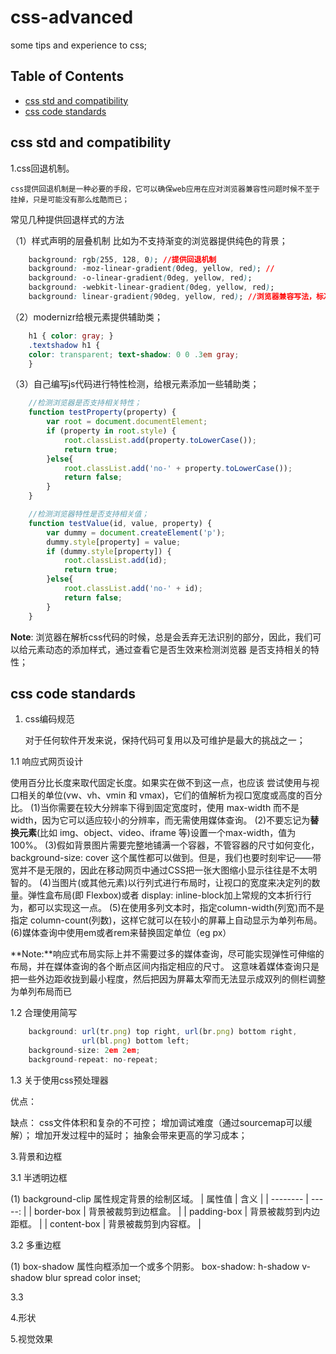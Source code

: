 # css-advanced
some tips and experience to css;


## Table of Contents

- [css std and compatibility](#accustoming-yourself-to-javascript)
- [css code standards](#variable-scope)

## css std and compatibility

1.css回退机制。
    
    css提供回退机制是一种必要的手段，它可以确保web应用在应对浏览器兼容性问题时候不至于挂掉，只是可能没有那么炫酷而已；
常见几种提供回退样式的方法
    
（1）样式声明的层叠机制
   比如为不支持渐变的浏览器提供纯色的背景；

```css
    background: rgb(255, 128, 0); //提供回退机制
    background: -moz-linear-gradient(0deg, yellow, red); //
    background: -o-linear-gradient(0deg, yellow, red);
    background: -webkit-linear-gradient(0deg, yellow, red);
    background: linear-gradient(90deg, yellow, red); //浏览器兼容写法，标准写法写在最后
```

（2）modernizr给根元素提供辅助类；

```css
    h1 { color: gray; }
    .textshadow h1 {
    color: transparent; text-shadow: 0 0 .3em gray;
    }
```

（3）自己编写js代码进行特性检测，给根元素添加一些辅助类；

```javascript
    //检测浏览器是否支持相关特性；
    function testProperty(property) {
        var root = document.documentElement;
        if (property in root.style) {
            root.classList.add(property.toLowerCase());
            return true;
        }else{
            root.classList.add('no-' + property.toLowerCase());
            return false;
        }
    }
```

```javascript
    //检测浏览器特性是否支持相关值；
    function testValue(id, value, property) {
        var dummy = document.createElement('p');
        dummy.style[property] = value;
        if (dummy.style[property]) {
            root.classList.add(id);
            return true;
        }else{
            root.classList.add('no-' + id);
            return false;
        }
    }
```

**Note**: 浏览器在解析css代码的时候，总是会丢弃无法识别的部分，因此，我们可以给元素动态的添加样式，通过查看它是否生效来检测浏览器
是否支持相关的特性；

## css code standards

1. css编码规范

   对于任何软件开发来说，保持代码可复用以及可维护是最大的挑战之一；


1.1 响应式网页设计

使用百分比长度来取代固定长度。如果实在做不到这一点，也应该 尝试使用与视口相关的单位(vw、vh、vmin 和 vmax)，它们的值解析为视口宽度或高度的百分比。
(1)当你需要在较大分辨率下得到固定宽度时，使用 max-width 而不是 width，因为它可以适应较小的分辨率，而无需使用媒体查询。
(2)不要忘记为**替换元素**(比如 img、object、video、iframe 等)设置一个max-width，值为 100%。
(3)假如背景图片需要完整地铺满一个容器，不管容器的尺寸如何变化， background-size: cover 这个属性都可以做到。但是，我们也要时刻牢记——带宽并不是无限的，因此在移动网页中通过CSS把一张大图缩小显示往往是不太明智的。
(4)当图片(或其他元素)以行列式进行布局时，让视口的宽度来决定列的数量。弹性盒布局(即 Flexbox)或者 display: inline-block加上常规的文本折行行为，都可以实现这一点。
(5)在使用多列文本时，指定column-width(列宽)而不是指定 column-count(列数)，这样它就可以在较小的屏幕上自动显示为单列布局。
(6)媒体查询中使用em或者rem来替换固定单位（eg px）

**Note:**响应式布局实际上并不需要过多的媒体查询，尽可能实现弹性可伸缩的布局，并在媒体查询的各个断点区间内指定相应的尺寸。
这意味着媒体查询只是把一些外边距收拢到最小程度，然后把因为屏幕太窄而无法显示成双列的侧栏调整为单列布局而已

1.2 合理使用简写

```javascript
    background: url(tr.png) top right, url(br.png) bottom right,
                url(bl.png) bottom left;
    background-size: 2em 2em;
    background-repeat: no-repeat;
```

1.3 关于使用css预处理器

优点：


缺点：
    css文件体积和复杂的不可控；
    增加调试难度（通过sourcemap可以缓解）；
    增加开发过程中的延时；
    抽象会带来更高的学习成本；


3.背景和边框

3.1 半透明边框

(1) background-clip 属性规定背景的绘制区域。
    | 属性值        | 含义                   |
    | --------     | -----:                |
    | border-box   | 背景被裁剪到边框盒。     |
    | padding-box  | 背景被裁剪到内边距框。   |
    | content-box  | 背景被裁剪到内容框。     |

3.2 多重边框

(1) box-shadow 属性向框添加一个或多个阴影。
    box-shadow: h-shadow v-shadow blur spread color inset;




3.3


4.形状


5.视觉效果

